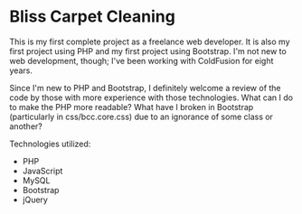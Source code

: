 # Bliss Carpet Cleaning
This is my first complete project as a freelance web developer. It is also my first project using PHP and my first project using
Bootstrap. I'm not new to web development, though; I've been working with ColdFusion for eight years.

Since I'm new to PHP and Bootstrap, I definitely welcome a review of the code by those with more experience with those technologies. What
can I do to make the PHP more readable? What have I broken in Bootstrap (particularly in css/bcc.core.css) due to an ignorance of some
class or another?

Technologies utilized:
 * PHP
 * JavaScript
 * MySQL
 * Bootstrap
 * jQuery
